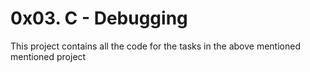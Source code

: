 # 0x03. C - Debugging
This project contains all the code for the tasks in the above mentioned mentioned project

